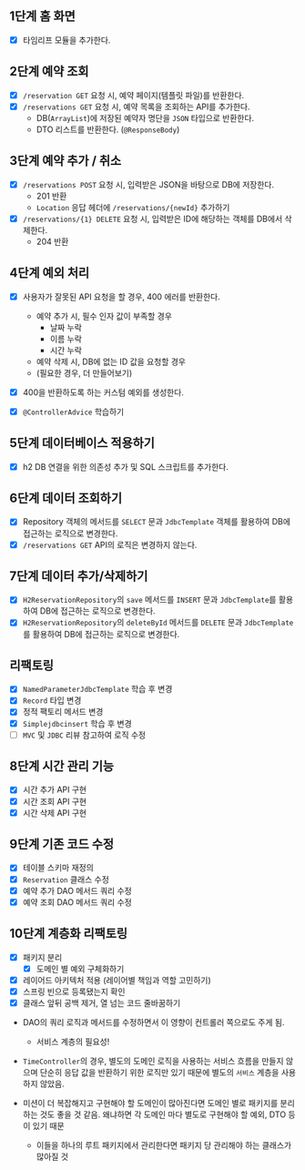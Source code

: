 ## 1단계 홈 화면
- [x] 타임리프 모듈을 추가한다.

## 2단계 예약 조회
- [x] `/reservation GET` 요청 시, 예약 페이지(템플릿 파일)를 반환한다.
- [x] `/reservations GET` 요청 시, 예약 목록을 조회하는 API를 추가한다.
  - DB(`ArrayList`)에 저장된 예약자 명단을 `JSON` 타입으로 반환한다.
  - DTO 리스트를 반환한다. (`@ResponseBody`)

## 3단계 예약 추가 / 취소
- [x] `/reservations POST` 요청 시, 입력받은 JSON을 바탕으로 DB에 저장한다.
  - 201 반환
  - `Location` 응답 헤더에 `/reservations/{newId}` 추가하기
- [x] `/reservations/{1} DELETE` 요청 시, 입력받은 ID에 해당하는 객체를 DB에서 삭제한다.
  - 204 반환

## 4단계 예외 처리
- [x] 사용자가 잘못된 API 요청을 할 경우, 400 에러를 반환한다.
  - 예약 추가 시, 필수 인자 값이 부족할 경우
    - 날짜 누락
    - 이름 누락
    - 시간 누락
  - 예약 삭제 시, DB에 없는 ID 값을 요청할 경우
  - (필요한 경우, 더 만들어보기)
- [x] 400을 반환하도록 하는 커스텀 예외를 생성한다.

- [x] `@ControllerAdvice` 학습하기

## 5단계 데이터베이스 적용하기
- [x] h2 DB 연결을 위한 의존성 추가 및 SQL 스크립트를 추가한다.

## 6단계 데이터 조회하기
- [x] Repository 객체의 메서드를 `SELECT` 문과 `JdbcTemplate` 객체를 활용하여 DB에 접근하는 로직으로 변경한다.
- [x] `/reservations GET` API의 로직은 변경하지 않는다.

## 7단계 데이터 추가/삭제하기
- [x] `H2ReservationRepository`의 `save` 메서드를 `INSERT` 문과 `JdbcTemplate`를 활용하여 DB에 접근하는 로직으로 변경한다.
- [x] `H2ReservationRepository`의 `deleteById` 메서드를 `DELETE` 문과 `JdbcTemplate`를 활용하여 DB에 접근하는 로직으로 변경한다.

## 리팩토링
- [x] `NamedParameterJdbcTemplate` 학습 후 변경
- [x] `Record` 타입 변경
- [x] 정적 팩토리 메서드 변경
- [x] `Simplejdbcinsert` 학습 후 변경
- [ ] `MVC` 및 `JDBC` 리뷰 참고하여 로직 수정

## 8단계 시간 관리 기능
- [x] 시간 추가 API 구현
- [x] 시간 조회 API 구현
- [x] 시간 삭제 API 구현

## 9단계 기존 코드 수정
- [x] 테이블 스키마 재정의
- [x] `Reservation` 클래스 수정
- [x] 예약 추가 DAO 메서드 쿼리 수정
- [x] 예약 조회 DAO 메서드 쿼리 수정

## 10단계 계층화 리팩토링
- [x] 패키지 분리
  - [x] 도메인 별 예외 구체화하기
- [x] 레이어드 아키텍처 적용 (레이어별 책임과 역할 고민하기)
- [x] 스프링 빈으로 등록됐는지 확인
- [x] 클래스 앞뒤 공백 제거, 열 넘는 코드 줄바꿈하기

- DAO의 쿼리 로직과 메서드를 수정하면서 이 영향이 컨트롤러 쪽으로도 주게 됨.
  - 서비스 계층의 필요성!

- `TimeController`의 경우, 별도의 도메인 로직을 사용하는 서비스 흐름을 만들지 않으며
단순히 응답 값을 반환하기 위한 로직만 있기 때문에 별도의 `서비스` 계층을 사용하지 않았음.

- 미션이 더 복잡해지고 구현해야 할 도메인이 많아진다면 도메인 별로 패키지를 분리하는 것도
좋을 것 같음. 왜냐하면 각 도메인 마다 별도로 구현해야 할 예외, DTO 등이 있기 때문
  - 이들을 하나의 루트 패키지에서 관리한다면 패키지 당 관리해야 하는 클래스가 많아질 것
